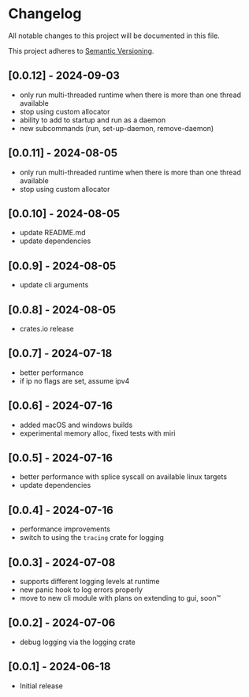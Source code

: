 # Changelog

All notable changes to this project will be documented in this file.

This project adheres to [Semantic Versioning](https://semver.org).

## [0.0.12] - 2024-09-03
- only run multi-threaded runtime when there is more than one thread available
- stop using custom allocator
- ability to add to startup and run as a daemon
- new subcommands (run, set-up-daemon, remove-daemon)


## [0.0.11] - 2024-08-05
- only run multi-threaded runtime when there is more than one thread available
- stop using custom allocator

## [0.0.10] - 2024-08-05
- update README.md
- update dependencies

## [0.0.9] - 2024-08-05
- update cli arguments

## [0.0.8] - 2024-08-05
- crates.io release

## [0.0.7] - 2024-07-18
- better performance
- if ip no flags are set, assume ipv4

## [0.0.6] - 2024-07-16
- added macOS and windows builds
- experimental memory alloc, fixed tests with miri

## [0.0.5] - 2024-07-16
- better performance with splice syscall on available linux targets
- update dependencies


## [0.0.4] - 2024-07-16
- performance improvements
- switch to using the `tracing` crate for logging

## [0.0.3] - 2024-07-08
- supports different logging levels at runtime
- new panic hook to log errors properly
- move to new cli module with plans on extending to gui, soon™

## [0.0.2] - 2024-07-06
- debug logging via the logging crate

## [0.0.1] - 2024-06-18
- Initial release